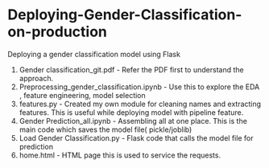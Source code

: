# Deploying-Gender-Classification-on-production
Deploying a gender classification model using Flask

1. Gender classification_git.pdf - Refer the PDF first to understand the approach.
2. Preprocessing_gender_classification.ipynb - Use this to explore the EDA , feature engineering, model selection
3. features.py - Created my own module for cleaning names and extracting features. This is useful while deploying model with pipeline feature.
4. Gender Prediction_all.ipynb - Assembling all at one place. This is the main code which saves the model file( pickle/joblib)
5. Load Gender Classification.py - Flask code that calls the model file for prediction
6. home.html - HTML page this is used to service the requests.
